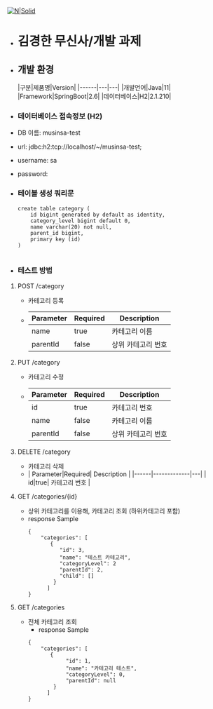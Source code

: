 [![N|Solid](https://jpassets.jobplanet.co.kr/production/uploads/company/logo/355596/thumb_logo-thumb_3x.png)](https://www.musinsa.com/app/)
- # 김경한 무신사/개발 과제



- ## 개발 환경
  |구분|제품명|Version|
      |------|---|---|
  |개발언어|Java|11|
  |Framework|SpringBoot|2.6|
  |데이터베이스|H2|2.1.210|


- ### 데이터베이스 접속정보 (H2)
- DB 이름: musinsa-test
- url: jdbc:h2:tcp://localhost/~/musinsa-test;
- username: sa
- password:

- ### 테이블 생성 쿼리문
    ```
    create table category (
        id bigint generated by default as identity,
        category_level bigint default 0,
        name varchar(20) not null,
        parent_id bigint,
        primary key (id)
    )
  
  
    ```
- ### 테스트 방법
1. POST /category
    - 카테고리 등록
    - | Parameter|Required|Description|
        |------|---|---|
        | name|true|카테고리 이름|
        | parentId |false|상위 카테고리 번호|
        
2. PUT /category
    - 카테고리 수정
    - | Parameter|Required| Description |
      |------|-------------|---|
      | id|true| 카테고리 번호     |
      | name |false| 카테고리 이름  |
      | parentId |false|상위 카테고리 번호|


3. DELETE /category
    - 카테고리 삭제
   - | Parameter|Required| Description |
           |------|-------------|---|
     | id|true| 카테고리 번호     |


4. GET /categories/{id}
    - 상위 카테고리를 이용해, 카테고리 조회 (하위카테고리 포함)
    - response Sample
        ```
       {
            "categories": [
               {
                  "id": 3,
                  "name": "테스트 카테고리",
                  "categoryLevel": 2
                  "parentId": 2,
                  "child": []
                }
              ]
        }
        ```

5. GET /categories
    - 전체 카테고리 조회
        - response Sample
        ```
       {
            "categories": [
               {
                    "id": 1,
                    "name": "카테고리 테스트",
                    "categoryLevel": 0,
                    "parentId": null
                }
              ]
        }
        ```
     